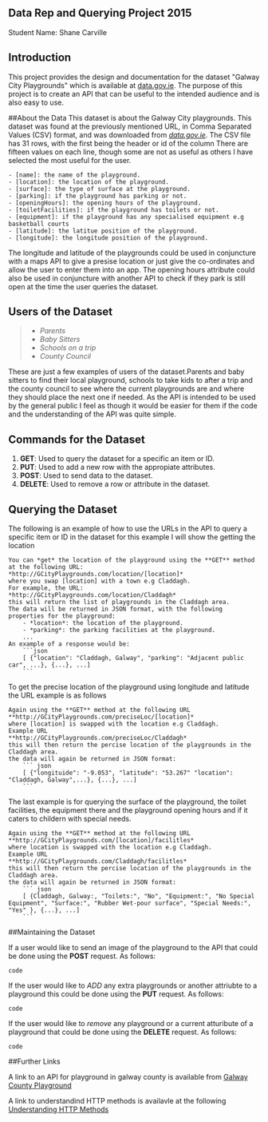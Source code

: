## Data Rep and Querying Project 2015
Student Name: Shane Carville

## Introduction
This project provides the design and documentation for the dataset "Galway City Playgrounds" which is available at [data.gov.ie](https://data.gov.ie/dataset/galway-city-playground-locations). The purpose of this project is to create an API that can be useful to the intended audience and is also easy to use.

##About the Data
This dataset is about the Galway City playgrounds. This dataset was found at the previously mentioned URL, in Comma Separated Values (CSV) format, and was downloaded from [*data.gov.ie*](https://data.gov.ie/dataset/galway-city-playground-locations/resource/b81820b4-dd2e-4181-b93b-d2033a9f9a85).
The CSV file has 31 rows, with the first being the header or id of the column
There are fifteen values on each line, though some are not as useful as others I have selected the most useful for the user.

    - [name]: the name of the playground.
    - [location]: the location of the playground.
    - [surface]: the type of surface at the playground.
    - [parking]: if the playground has parking or not.
    - [openingHours]: the opening hours of the playground.
    - [toiletFacilities]: if the playground has toilets or not.
    - [equipment]: if the playground has any specialised equipment e.g basketball courts
    - [latitude]: the latitue position of the playground.
    - [longitude]: the longitude position of the playground.
    
The longitude and latitude of the playgrounds could be used in conjuncture with a maps API to give a presise location or just give the co-ordinates and allow the user to enter them into an app.
The opening hours attribute could also be used in conjuncture with another API to check if they park is still open at the time the user queries the dataset.

## Users of the Dataset
> - *Parents*
> - *Baby Sitters*
> - *Schools on a trip*
> - *County Council*

These are just a few examples of users of the dataset.Parents and baby sitters to find their local playground, schools to take kids to after a trip and the county council to see where the current playgrounds are and where they should place the next one if needed. As the API is intended to be used by the general public I feel as though it would be easier for them if the code and the understanding of the API was quite simple.

## Commands for the Dataset

1. **GET**: Used to query the dataset for a specific an item or ID.
2. **PUT**: Used to add a new row with the appropiate attributes.
3. **POST**: Used to send data to the dataset.
4. **DELETE**: Used to remove a row or attribute in the dataset.

##  Querying the Dataset

The following is an example of how to use the URLs in the API to query a specific item or ID in the dataset for this example I will show the getting the location

```
You can *get* the location of the playground using the **GET** method at the following URL:
*http://GCityPlaygrounds.com/location/[location]*
where you swap [location] with a town e.g Claddagh.
For example, the URL:
*http://GCityPlaygrounds.com/location/Claddagh*
this will return the list of playgrounds in the Claddagh area.
The data will be returned in JSON format, with the following properties for the playground:
    - *location*: the location of the playground.
    - *parking*: the parking facilities at the playground.
    ...
An example of a response would be:
    ```json
    [ {"location": "Claddagh, Galway", "parking": "Adjacent public car", ...}, {...}, ...]
    ```
```


To get the precise location of the playground using longitude and latitude the URL example is as follows
```
Again using the **GET** method at the following URL
**http://GCityPlaygrounds.com/preciseLoc/[location]*
where [location] is swapped with the location e.g Claddagh.
Example URL
**http://GCityPlaygrounds.com/preciseLoc/Claddagh*
this will then return the percise location of the playgrounds in the Claddagh area.
the data will again be returned in JSON format:
    ``` json
    [ {"longituide": "-9.053", "latitude": "53.267" "location": "Claddagh, Galway",...}, {...}, ...]
    ```
```


The last example is for querying the surface of the playground, the toilet facilities, the equipment there and the playground opening hours and if it caters to childern with special needs.
```
Again using the **GET** method at the following URL
**http://GCityPlaygrounds.com/[location]/facilitles*
where location is swapped with the location e.g Claddagh.
Example URL
**http://GCityPlaygrounds.com/Claddagh/facilitles*
this will then return the percise location of the playgrounds in the Claddagh area.
the data will again be returned in JSON format:
    ``` json
    [ {Claddagh, Galway:, "Toilets:", "No", "Equipment:", "No Special Equipment", "Surface:", "Rubber Wet-pour surface", "Special Needs:", "Yes" }, {...}, ...]
    ```
```

##Maintaining the Dataset

If a user would like to send an image of the playground to the API that could be done using the **POST** request.
As follows:
```
code
```

If the user would like to *ADD* any extra playgrounds or another attriubte to a playground this could be done using the **PUT** request.
As follows:
```
code
```

If the user would like to *remove* any playground or a current atturibute of a playground that could be done using the **DELETE** request.
As follows:
```
code
```

##Further Links

A link to an API for playground in galway county is available from [Galway County Playground](https://data.gov.ie/dataset/playgrounds-county-galway)

A link to understandind HTTP methods is availavle at the following [Understanding HTTP Methods](http://www.tutorialspoint.com/http/http_methods.htm)
